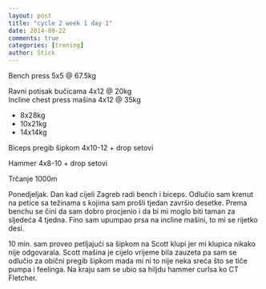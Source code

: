 ```yaml
---
layout: post
title: "cycle 2 week 1 day 1"
date: 2014-09-22
comments: true
categories: [trening]
author: Stick
---
```


Bench press 5x5 @ 67.5kg  

Ravni potisak bučicama 4x12 @ 20kg  
Incline chest press mašina 4x12 @ 35kg
+ 8x28kg  
+ 10x21kg 
+ 14x14kg   

Biceps pregib šipkom 4x10-12 + drop setovi

Hammer 4x8-10 + drop setovi

Trčanje 1000m  

Ponedjeljak. Dan kad cijeli Zagreb radi bench i biceps. Odlučio sam krenut na petice sa težinama s kojima sam prošli tjedan završio desetke. Prema benchu se čini da sam dobro procjenio i da bi mi moglo biti taman za sljedeća 4 tjedna. Fino sam upumpao prsa na incline mašini, to mi se rijetko desi.

10 min. sam proveo petljajući sa šipkom na Scott klupi jer mi klupica nikako nije odgovarala. Scott mašina je cijelo vrijeme bila zauzeta pa sam se odlučio za obični pregib šipkom mada mi ni to nije neka sreća što se tiče pumpa i feelinga. Na kraju sam se ubio sa hiljdu hammer curlsa ko CT Fletcher.